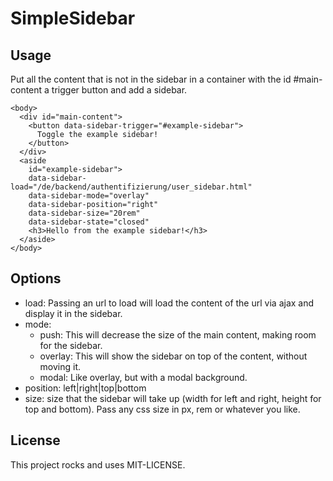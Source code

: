 # SimpleSidebar

## Usage

Put all the content that is not in the sidebar in a container with the id #main-content a trigger button and add a sidebar.

    <body>
      <div id="main-content">
        <button data-sidebar-trigger="#example-sidebar">
          Toggle the example sidebar!  
        </button>
      </div>
      <aside
        id="example-sidebar">
        data-sidebar-load="/de/backend/authentifizierung/user_sidebar.html"
        data-sidebar-mode="overlay"
        data-sidebar-position="right"
        data-sidebar-size="20rem"
        data-sidebar-state="closed"
        <h3>Hello from the example sidebar!</h3>
      </aside>
    </body>

## Options

* load: Passing an url to load will load the content of the url via ajax and display it in the sidebar.
* mode:
  * push: This will decrease the size of the main content, making room for the sidebar.
  * overlay: This will show the sidebar on top of the content, without moving it.
  * modal: Like overlay, but with a modal background.
* position: left|right|top|bottom
* size: size that the sidebar will take up (width for left and right, height for top and bottom). Pass any css size in px, rem or whatever you like.

## License

This project rocks and uses MIT-LICENSE.